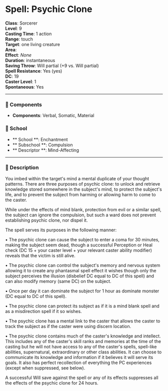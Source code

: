 
# Spell: Psychic Clone
**Class**: Sorcerer  
**Level**: 9  
**Casting Time**: 1 action  
**Range**: touch  
**Target**: one living creature  
**Area**:   
**Effect**: _None_  
**Duration**: instantaneous  
**Saving Throw**: Will partial (+9 vs. Will partial)  
**Spell Resistance**: Yes (yes)  
**DC**: 19  
**Caster Level**: 1  
**Spontaneous**: Yes

---

### 🔮 Components
- **Components**: Verbal, Somatic, Material

### 🏫 School
- ** School **: Enchantment
- ** Subschool **: Compulsion
- ** Descriptor **: Mind-Affecting
---

### 📜 Description
You imbed within the target's mind a mental duplicate of your thought patterns. There are three purposes of psychic clone: to unlock and retrieve knowledge stored somewhere in the subject's mind, to protect the subject's life, and to prevent the subject from harming or allowing harm to come to the caster.

While under the effects of mind blank, protection from evil or a similar spell, the subject can ignore the compulsion, but such a ward does not prevent establishing psychic clone, nor dispel it.

The spell serves its purposes in the following manner:

• The psychic clone can cause the subject to enter a coma for 30 minutes, making the subject seem dead, though a successful Perception or Heal check (DC 15 + your caster level + your relevant caster ability modifier) reveals that the victim is still alive.

• The psychic clone can control the subject's memory and nervous system allowing it to create any phantasmal spell effect it wishes though only the subject perceives the illusion (disbelief DC equal to DC of this spell) and can also modify memory (same DC) on the subject.

• Once per day it can dominate the subject for 1 hour as dominate monster (DC equal to DC of this spell).

• The psychic clone can protect its subject as if it is a mind blank spell and as a misdirection spell if it so wishes.

• The psychic clone has a mental link to the caster that allows the caster to track the subject as if the caster were using discern location.

• The psychic clone contains much of the caster's knowledge and intellect. This includes any of the caster's skill ranks and memories at the time of the casting but he will not have access to any of the caster's spells, spell-like abilities, supernatural, extraordinary or other class abilities. It can choose to communicate its knowledge and information if it believes it will serve its goals. It also has perfect recollection of everything the PC experiences (except when suppressed, see below).

A successful Will save against the spell or any of its effects suppresses all the effects of the psychic clone for 24 hours.

